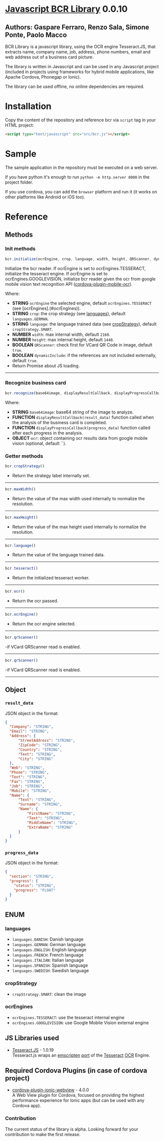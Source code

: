 # [Javascript BCR Library](https://github.com/syneo-tools-gmbh/Javascript-BCR-Library) 0.0.10
## Authors: Gaspare Ferraro, Renzo Sala, Simone Ponte, Paolo Macco

BCR Library is a javascript library, using the OCR engine Tesseract.JS, that extracts name, company name, job, address, phone numbers, email and web address out of a business card picture.

The library is written in Javascript and can be used in any Javascript project (included in projects using frameworks for hybrid mobile applications, like Apache Cordova, Phonegap or Ionic).

The library can be used offline, no online dependencies are required.

# Installation
Copy the content of the repository and reference bcr via `script` tag in your HTML project:
  
```html
<script type="text/javascript" src="src/bcr.js"></script>
```

# Sample
The sample application in the repository must be executed on a web server.

If you have python it's enough to run `python -m http.server 8000` in the project folder.

If you use cordova, you can add the `browser` platform and run it (it works on other platforms like Android or iOS too).

# Reference

## Methods
### Init methods


```javascript
bcr.initialize(ocrEngine, crop, language, width, height, QRScanner, dynamicInclude);
```

Initialize the bcr reader.
If ocrEngine is set to ocrEngines.TESSERACT, initialize the tesseract engine.
If ocrEngine is set to ocrEngines.GOOGLEVISION, initialize bcr reader given the ocr from google mobile vision text recognition API ([cordova-plugin-mobile-ocr](https://github.com/NeutrinosPlatform/cordova-plugin-mobile-ocr)).

Where:

- **STRING** `ocrEngine` the selected engine, default `ocrEngines.TESSERACT` (see [ocrEngines].(#ocrEngines)).
- **STRING** `crop`: the crop strategy (see [languages](#languages)), default `languages.GERMAN`.
- **STRING** `language`: the language trained data (see [cropStrategy](#cropStrategy)), default `cropStrategy.SMART`.
- **NUMBER** `width`: max internal width, default `2160`.
- **NUMBER** `height`: max internal height, default `1440`.
- **BOOLEAN** `QRScanner`: check first for VCard QR Code in image, default `true`.
- **BOOLEAN** `dynamicInclude`: if the references are not included externally, default `true`.
- Return Promise about JS loading.

-----------------

### Recognize business card 

```javascript
bcr.recognize(base64image, displayResultCallback, displayProgressCallback, ocr);
```

Where:

- **STRING** `base64image`: base64 string of the image to analyze.
- **FUNCTION** `displayResultCallback(result_data)` function called when the analysis of the business card is completed.
- **FUNCTION** `displayProgressCallback(progress_data)` function called after each progress in the analysis.
- **OBJECT** `ocr`: object containing ocr results data from google mobile vision (optional, default ``).

### Getter methods

```javascript
bcr.cropStrategy()
```

- Return the strategy label internally set.

------------

```javascript
bcr.maxWidth()
```

- Return the value of the max width used internally to normalize the resolution.

------------

```javascript
bcr.maxHeight()
```

- Return the value of the max height used internally to normalize the resolution.

------------

```javascript
bcr.language()
```

- Return the value of the language trained data.

------------

```javascript
bcr.tesseract()
```

- Return the initialized tesseract worker.

------------

```javascript
bcr.ocr()
```

- Return the ocr passed.

------------

```javascript
bcr.ocrEngine()
```

- Return the ocr engine selected.

------------

```javascript
bcr.qrScanner()
```

-if VCard QRScanner read is enabled.

------------

```javascript
bcr.qrScanner()
```

-if VCard QRScanner read is enabled.

------------

## Object

### `result_data`
JSON object in the format:

```json
{
  "Company": "STRING",
  "Email": "STRING",
  "Address": {
      "StreetAddress": "STRING",
      "ZipCode": "STRING",
      "Country": "STRING",
      "Text": "STRING",
      "City": "STRING"
  },
  "Web": "STRING",
  "Phone": "STRING",
  "Text": "STRING",
  "Fax": "STRING",
  "Job": "STRING",
  "Mobile": "STRING",
  "Name": {
      "Text": "STRING",
      "Surname": "STRING",
      "Name": {
          "FirstName": "STRING",
          "Text": "STRING",
          "MiddleName": "STRING",
          "ExtraName": "STRING"
      }
  }
}
```

### `progress_data`

JSON object in the format:

```json
{
  "section": "STRING",
  "progress": {
    "status": "STRING",
    "progress": "FLOAT"
  }
}
```

## ENUM

### languages

- `languages.DANISH`: Danish language
- `languages.GERMAN`: German language
- `languages.ENGLISH`: English language
- `languages.FRENCH`: French language
- `languages.ITALIAN`: Italian language
- `languages.SPANISH`: Spanish language
- `languages.SWEDISH`: Swedish language

### cropStrategy

- `cropStrategy.SMART`: clean the image

### ocrEngines

- `ocrEngines.TESSERACT`: use the tesseract internal engine
- `ocrEngines.GOOGLEVISION`: use Google Mobile Vision external engine

## JS Libraries used 

* [Tesseract.JS](https://github.com/naptha/tesseract.js) - 1.0.19<br/>
Tesseract.js wraps an [emscripten](https://github.com/kripken/emscripten) [port](https://github.com/naptha/tesseract.js-core) of the [Tesseract](https://github.com/tesseract-ocr/tesseract) [OCR](https://en.wikipedia.org/wiki/Optical_character_recognition) Engine.

## Required Cordova Plugins (in case of cordova project) 

* [cordova-plugin-ionic-webview](https://github.com/ionic-team/cordova-plugin-ionic-webview/) - 4.0.0<br/>
A Web View plugin for Cordova, focused on providing the highest performance experience for Ionic apps (but can be used with any Cordova app).

### Contribution ###

The current status of the library is alpha. Looking forward for your contribution to make the first release.
